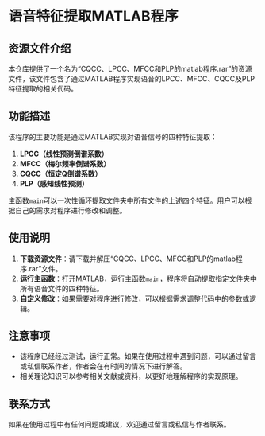 # 语音特征提取MATLAB程序

## 资源文件介绍

本仓库提供了一个名为“CQCC、LPCC、MFCC和PLP的matlab程序.rar”的资源文件，该文件包含了通过MATLAB程序实现语音的LPCC、MFCC、CQCC及PLP特征提取的相关代码。

## 功能描述

该程序的主要功能是通过MATLAB实现对语音信号的四种特征提取：

1. **LPCC（线性预测倒谱系数）**
2. **MFCC（梅尔频率倒谱系数）**
3. **CQCC（恒定Q倒谱系数）**
4. **PLP（感知线性预测）**

主函数`main`可以一次性循环提取文件夹中所有文件的上述四个特征。用户可以根据自己的需求对程序进行修改和调整。

## 使用说明

1. **下载资源文件**：请下载并解压“CQCC、LPCC、MFCC和PLP的matlab程序.rar”文件。
2. **运行主函数**：打开MATLAB，运行主函数`main`，程序将自动提取指定文件夹中所有语音文件的四种特征。
3. **自定义修改**：如果需要对程序进行修改，可以根据需求调整代码中的参数或逻辑。

## 注意事项

- 该程序已经经过测试，运行正常。如果在使用过程中遇到问题，可以通过留言或私信联系作者，作者会在有时间的情况下进行解答。
- 相关理论知识可以参考相关文献或资料，以更好地理解程序的实现原理。

## 联系方式

如果在使用过程中有任何问题或建议，欢迎通过留言或私信与作者联系。